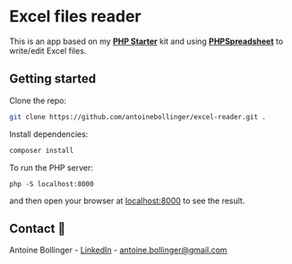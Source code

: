 # Excel files reader 

This is an app based on my **[PHP Starter](https://github.com/Antoine-Bollinger/kit_php_twig)** kit and using **[PHPSpreadsheet](https://phpspreadsheet.readthedocs.io/en/latest/)** to write/edit Excel files.

## Getting started

Clone the repo:
```bash
git clone https://github.com/antoinebollinger/excel-reader.git .
```
Install dependencies: 
```bash
composer install
```
To run the PHP server:
```
php -S localhost:8000
```
and then open your browser at <a href="http://localhost:8000">localhost:8000</a> to see the result.

## Contact 📧

Antoine Bollinger - [LinkedIn](https://www.linkedin.com/in/antoinebollinger/) - antoine.bollinger@gmail.com